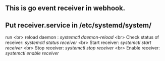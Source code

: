 ## This is go event receiver in webhook. 

## Put receiver.service in /etc/systemd/system/

run
<br\>
 reload daemon : *systemctl daemon-reload*
 <br\>
 Check status of receiver: *systemctl status receiver*
 <br\>
 Start receiver:           *systemctl start receiver*
 <br\>
 Stop receiver:           *systemctl stop receiver*
 <br\>
 Enable receiver:           *systemctl enable receiver*
